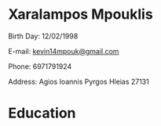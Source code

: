 # Xaralampos Mpouklis

Birth Day: 12/02/1998

E-mail: kevin14mpouk@gmail.com

Phone: 6971791924

Address: Agios Ioannis Pyrgos Hleias 27131

# Education

